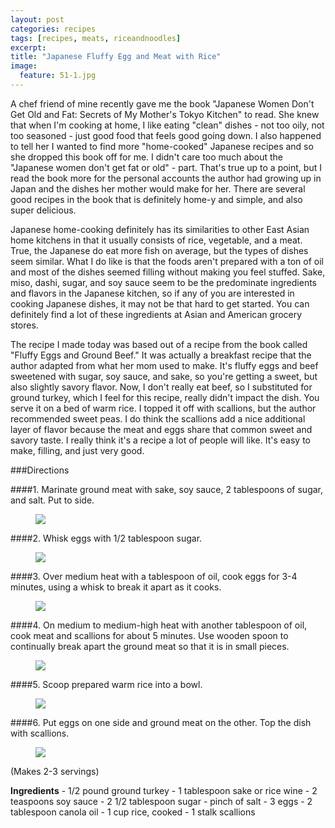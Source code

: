 ```yaml
---
layout: post
categories: recipes
tags: [recipes, meats, riceandnoodles]
excerpt: 
title: "Japanese Fluffy Egg and Meat with Rice"
image:
  feature: 51-1.jpg
---
```


A chef friend of mine recently gave me the book "Japanese Women Don't Get Old and Fat: Secrets of My Mother's Tokyo Kitchen" to read.  She knew that when I'm cooking at home, I like eating "clean" dishes - not too oily, not too seasoned - just good food that feels good going down.  I also happened to tell her I wanted to find more "home-cooked" Japanese recipes and so she dropped this book off for me.  I didn't care too much about the "Japanese women don't get fat or old" - part.  That's true up to a point, but I read the book more for the personal accounts the author had growing up in Japan and the dishes her mother would make for her. There are several good recipes in the book that is definitely home-y and simple, and also super delicious.

Japanese home-cooking definitely has its similarities to other East Asian home kitchens in that it usually consists of rice, vegetable, and a meat. True, the Japanese do eat more fish on average, but the types of dishes seem similar.  What I do like is that the foods aren't prepared with a ton of oil and most of the dishes seemed filling without making you feel stuffed.  Sake, miso, dashi, sugar, and soy sauce seem to be the predominate ingredients and flavors in the Japanese kitchen, so if any of you are interested in cooking Japanese dishes, it may not be that hard to get started.  You can definitely find a lot of these ingredients at Asian and American grocery stores.   

The recipe I made today was based out of a recipe from the book called "Fluffy Eggs and Ground Beef."  It was actually a breakfast recipe that the author adapted from what her mom used to make.  It's fluffy eggs and beef sweetened with sugar, soy sauce, and sake, so you're getting a sweet, but also slightly savory flavor.  Now, I don't really eat beef, so I substituted for ground turkey, which I feel for this recipe, really didn't impact the dish.  You serve it on a bed of warm rice.  I topped it off with scallions, but the author recommended sweet peas.  I do think the scallions add a nice additional layer of flavor because the meat and eggs share that common sweet and savory taste. I really think it's a recipe a lot of people will like.  It's easy to make, filling, and just very good.  

###Directions


####1. Marinate ground meat with sake, soy sauce, 2 tablespoons of sugar, and salt.  Put to side.

<figure> <img src='/images/51-2.jpg'> </figure>

####2. Whisk eggs with 1/2 tablespoon sugar.

<figure> <img src='/images/51-3.jpg'> </figure>

####3. Over medium heat with a tablespoon of oil, cook eggs for 3-4 minutes, using a whisk to break it apart as it cooks.

<figure> <img src='/images/51-4.jpg'> </figure>

####4.  On medium to medium-high heat with another tablespoon of oil, cook meat and scallions for about 5 minutes.  Use wooden spoon to continually break apart the ground meat so that it is in small pieces.

<figure> <img src='/images/51-5.jpg'> </figure>

####5. Scoop prepared warm rice into a bowl.

<figure> <img src='/images/51-6.jpg'> </figure>

####6. Put eggs on one side and ground meat on the other.  Top the dish with scallions.

<figure> <img src='/images/51-7.jpg'> </figure>
<section class='recipe'>
<p>(Makes 2-3 servings)</p>

<p><strong>Ingredients</strong>
- 1/2 pound ground turkey
- 1 tablespoon sake or rice wine
- 2 teaspoons soy sauce
- 2 1/2 tablespoon sugar
- pinch of salt
- 3 eggs
- 2 tablespoon canola oil
- 1 cup rice, cooked
- 1 stalk scallions</p></section>